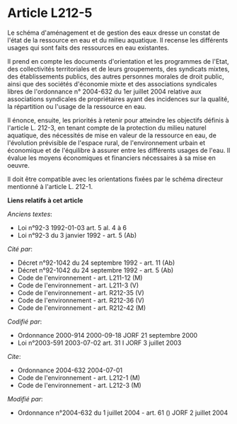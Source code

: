 # Article L212-5

Le schéma d'aménagement et de gestion des eaux dresse un constat de l'état de la ressource en eau et du milieu aquatique. Il
recense les différents usages qui sont faits des ressources en eau existantes.

Il prend en compte les documents d'orientation et les programmes de l'Etat, des collectivités territoriales et de leurs
groupements, des syndicats mixtes, des établissements publics, des autres personnes morales de droit public, ainsi que des
sociétés d'économie mixte et des associations syndicales libres de l'ordonnance n° 2004-632 du 1er juillet 2004 relative aux
associations syndicales de propriétaires ayant des incidences sur la qualité, la répartition ou l'usage de la ressource en
eau.

Il énonce, ensuite, les priorités à retenir pour atteindre les objectifs définis à l'article L. 212-3, en tenant compte de la
protection du milieu naturel aquatique, des nécessités de mise en valeur de la ressource en eau, de l'évolution prévisible de
l'espace rural, de l'environnement urbain et économique et de l'équilibre à assurer entre les différents usages de l'eau. Il
évalue les moyens économiques et financiers nécessaires à sa mise en oeuvre.

Il doit être compatible avec les orientations fixées par le schéma directeur mentionné à l'article L. 212-1.

**Liens relatifs à cet article**

_Anciens textes_:

  - Loi n°92-3 1992-01-03 art. 5 al. 4 à 6
  - Loi n°92-3 du 3 janvier 1992 - art. 5 (Ab)

_Cité par_:

  - Décret n°92-1042 du 24 septembre 1992 - art. 11 (Ab)
  - Décret n°92-1042 du 24 septembre 1992 - art. 5 (Ab)
  - Code de l'environnement - art. L211-12 (M)
  - Code de l'environnement - art. L211-3 (V)
  - Code de l'environnement - art. R212-35 (V)
  - Code de l'environnement - art. R212-36 (V)
  - Code de l'environnement - art. R212-42 (M)

_Codifié par_:

  - Ordonnance 2000-914 2000-09-18 JORF 21 septembre 2000
  - Loi n°2003-591 2003-07-02 art. 31 I JORF 3 juillet 2003

_Cite_:

  - Ordonnance 2004-632 2004-07-01
  - Code de l'environnement - art. L212-1 (M)
  - Code de l'environnement - art. L212-3 (M)

_Modifié par_:

  - Ordonnance n°2004-632 du 1 juillet 2004 - art. 61 () JORF 2 juillet 2004
